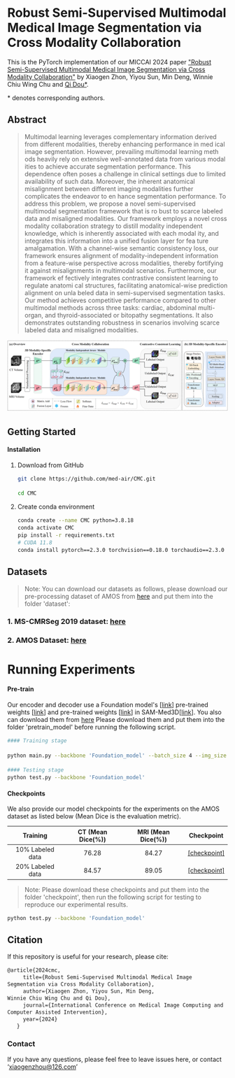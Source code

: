 # Robust Semi-Supervised Multimodal Medical Image Segmentation via Cross Modality Collaboration

This is the PyTorch implementation of our MICCAI 2024 paper ["Robust Semi-Supervised Multimodal Medical Image Segmentation via Cross Modality Collaboration"]() by Xiaogen Zhon, Yiyou Sun, Min Deng,
Winnie Chiu Wing Chu and [Qi Dou\*](https://www.cse.cuhk.edu.hk/~qdou/).

\* denotes corresponding authors.

## Abstract

> Multimodal learning leverages complementary information
derived from different modalities, thereby enhancing performance in med
ical image segmentation. However, prevailing multimodal learning meth
ods heavily rely on extensive well-annotated data from various modal
ities to achieve accurate segmentation performance. This dependence
often poses a challenge in clinical settings due to limited availability
of such data. Moreover, the inherent anatomical misalignment between
different imaging modalities further complicates the endeavor to en
hance segmentation performance. To address this problem, we propose
a novel semi-supervised multimodal segmentation framework that is ro
bust to scarce labeled data and misaligned modalities. Our framework
employs a novel cross modality collaboration strategy to distill modality
independent knowledge, which is inherently associated with each modal
ity, and integrates this information into a unified fusion layer for fea
ture amalgamation. With a channel-wise semantic consistency loss, our
framework ensures alignment of modality-independent information from
a feature-wise perspective across modalities, thereby fortifying it against
misalignments in multimodal scenarios. Furthermore, our framework ef
fectively integrates contrastive consistent learning to regulate anatomi
cal structures, facilitating anatomical-wise prediction alignment on unla
beled data in semi-supervised segmentation tasks. Our method achieves
competitive performance compared to other multimodal methods across
three tasks: cardiac, abdominal multi-organ, and thyroid-associated or
bitopathy segmentations. It also demonstrates outstanding robustness in
scenarios involving scarce labeled data and misaligned modalities.

![](./Figures/my_flowchartl.png)

## Getting Started

#### Installation

1. Download from GitHub

   ```bash
   git clone https://github.com/med-air/CMC.git
   
   cd CMC
   ```

2. Create conda environment

   ```bash
   conda create --name CMC python=3.8.18
   conda activate CMC
   pip install -r requirements.txt
   # CUDA 11.8 
   conda install pytorch==2.3.0 torchvision==0.18.0 torchaudio==2.3.0 pytorch-cuda=11.8 -c pytorch -c nvidia
   
   ```

## Datasets
>Note: You can download our datasets as follows, please download our pre-processing dataset of AMOS from [here](https://gocuhk-my.sharepoint.com/:u:/r/personal/xiaogenzhou_cuhk_edu_hk/Documents/CMC/dataset_amos.zip?csf=1&web=1&e=DhoAhJ) and put them into the folder 'dataset':
### 1. MS-CMRSeg 2019 dataset: [here](https://zmiclab.github.io/zxh/0/mscmrseg19/data.html)
### 2. AMOS Dataset: [here](https://zenodo.org/records/7262581)

# Running Experiments
#### Pre-train
Our encoder and decoder use a Foundation model's [[link](https://github.com/ljwztc/CLIP-Driven-Universal-Model)] pre-trained weights [[link](https://www.dropbox.com/s/lyunaue0wwhmv5w/unet.pth)] and pre-trained weights [[link](https://huggingface.co/ybelkada/segment-anything/blob/main/checkpoints/sam_vit_b_01ec64.pth)] in SAM-Med3D[[link](https://github.com/uni-medical/SAM-Med3D)]. You also can download them from [here](https://gocuhk-my.sharepoint.com/:f:/r/personal/xiaogenzhou_cuhk_edu_hk/Documents/CMC/pre-trained_weights?csf=1&web=1&e=tgVEMp) Please download them and put them into the folder 'pretrain_model' before running the following script.



```bash
#### Training stage

python main.py --backbone 'Foundation_model' --batch_size 4 --img_size 96

#### Testing stage
python test.py --backbone 'Foundation_model' 

```


#### Checkpoints

We also provide our model checkpoints for the experiments on the AMOS dataset as listed below (Mean Dice is the evaluation metric).

|     Training      |                      CT  (Mean Dice(%))                      |                     MRI (Mean Dice(%))                    | Checkpoint |
| :-------: | :----------------------------------------------------------: | :----------------------------------------------------------: |:-----:|
|10% Labeled data |                            76.28                             |                            84.27                            |[[checkpoint]](https://drive.google.com/file/d/1e-P7TEOIDJ04edFy1Eix8bTl5ZRD3l-g/view?usp=sharing](https://drive.google.com/file/d/1e-P7TEOIDJ04edFy1Eix8bTl5ZRD3l-g/view?usp=sharing)) |
|20% Labeled data  | 84.57  | 89.05 | [[checkpoint]](https://drive.google.com/file/d/1wq60hlEPFhotwPM5tCxcFK-hjPBZ842L/view?usp=sharing](https://gocuhk-my.sharepoint.com/:u:/r/personal/xiaogenzhou_cuhk_edu_hk/Documents/CMC/checkpoint/model_20_perc_labeled.pt?csf=1&web=1&e=iLxpaB))|

>Note: Please download these checkpoints and put them into the folder 'checkpoint', then run the following script for testing to reproduce our experimental results.

```bash
python test.py --backbone 'Foundation_model'
```
## Citation
If this repository is useful for your research, please cite:
```
@article{2024cmc,
     title={Robust Semi-Supervised Multimodal Medical Image Segmentation via Cross Modality Collaboration},
     author={Xiaogen Zhon, Yiyou Sun, Min Deng,
Winnie Chiu Wing Chu and Qi Dou},
     journal={International Conference on Medical Image Computing and Computer Assisted Intervention},
     year={2024}
   }
```  
### Contact
If you have any questions, please feel free to leave issues here, or contact ‘xiaogenzhou@126.com’
